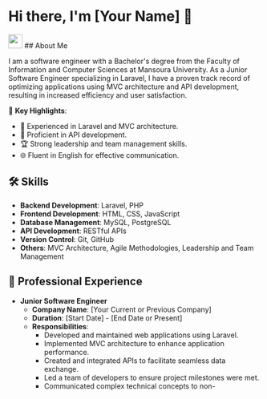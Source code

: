 # Hi there, I'm [Your Name] 👋

  <img src="https://media.giphy.com/media/hvRJCLFzcasrR4ia7z/giphy.gif" width="28">
## About Me

I am a software engineer with a Bachelor's degree from the Faculty of Information and Computer Sciences at Mansoura University. As a Junior Software Engineer specializing in Laravel, I have a proven track record of optimizing applications using MVC architecture and API development, resulting in increased efficiency and user satisfaction.

🌟 **Key Highlights**:
- 🚀 Experienced in Laravel and MVC architecture.
- 🔗 Proficient in API development.
- 🏆 Strong leadership and team management skills.
- 🌐 Fluent in English for effective communication.

## 🛠️ Skills

- **Backend Development**: Laravel, PHP
- **Frontend Development**: HTML, CSS, JavaScript
- **Database Management**: MySQL, PostgreSQL
- **API Development**: RESTful APIs
- **Version Control**: Git, GitHub
- **Others**: MVC Architecture, Agile Methodologies, Leadership and Team Management

## 💼 Professional Experience

- **Junior Software Engineer**
  - **Company Name**: [Your Current or Previous Company]
  - **Duration**: [Start Date] - [End Date or Present]
  - **Responsibilities**:
    - Developed and maintained web applications using Laravel.
    - Implemented MVC architecture to enhance application performance.
    - Created and integrated APIs to facilitate seamless data exchange.
    - Led a team of developers to ensure project milestones were met.
    - Communicated complex technical concepts to non-
